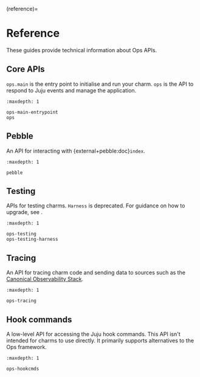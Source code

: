 (reference)=
# Reference

These guides provide technical information about Ops APIs.

## Core APIs

`ops.main` is the entry point to initialise and run your charm. `ops` is the API to respond to Juju events and manage the application.

```{toctree}
:maxdepth: 1

ops-main-entrypoint
ops
```

## Pebble

An API for interacting with {external+pebble:doc}`index`.

```{toctree}
:maxdepth: 1

pebble
```

## Testing

APIs for testing charms. `Harness` is deprecated. For guidance on how to upgrade, see [](#harness-migration).

```{toctree}
:maxdepth: 1

ops-testing
ops-testing-harness
```

## Tracing

An API for tracing charm code and sending data to sources such as the [Canonical Observability Stack](https://documentation.ubuntu.com/observability/).

```{toctree}
:maxdepth: 1

ops-tracing
```

## Hook commands

A low-level API for accessing the Juju hook commands. This API isn't intended for charms to use directly. It primarily supports alternatives to the Ops framework.

```{toctree}
:maxdepth: 1

ops-hookcmds
```
